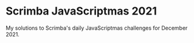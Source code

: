 # Scrimba JavaScriptmas 2021

My solutions to Scrimba's daily JavaScriptmas challenges for December 2021.

